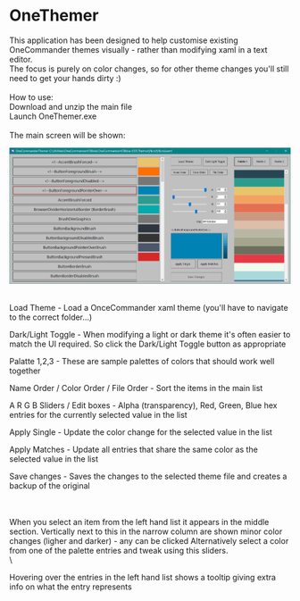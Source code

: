 # OneThemer

This application has been designed to help customise existing OneCommander themes visually - rather than modifying xaml in a text editor.\
The focus is purely on color changes, so for other theme changes you'll still need to get your hands dirty :)
\
\
How to use:  
Download and unzip the main file\
Launch OneThemer.exe\
\
The main screen will be shown:

![Screenshot](screenshot.png)

\
Load Theme - Load a OnceCommander xaml theme (you'll have to navigate to the correct folder...)

Dark/Light Toggle - When modifying a light or dark theme it's often easier to match the UI required. So click the Dark/Light Toggle button as appropriate

Palatte 1,2,3 - These are sample palettes of colors that should work well together

Name Order / Color Order / File Order - Sort the items in the main list

A R G B Sliders / Edit boxes - Alpha (transparency), Red, Green, Blue hex entries for the currently selected value in the list

Apply Single - Update the color change for the selected value in the list

Apply Matches - Update all entries that share the same color as the selected value in the list

Save changes - Saves the changes to the selected theme file and creates a backup of the original



\
\
When you select an item from the left hand list it appears in the middle section. 
Vertically next to this in the narrow column are shown minor color changes (ligher and darker) - any can be clicked
Alternatively select a color from one of the palette entries and tweak using this sliders.
\
\

Hovering over the entries in the left hand list shows a tooltip giving extra info on what the entry represents




